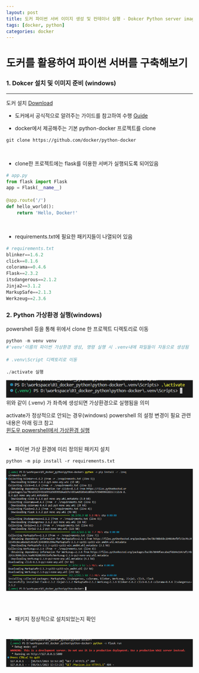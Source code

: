 ```yaml
---
layout: post
title: 도커 파이썬 서버 이미지 생성 및 컨테이너 실행 - Dokcer Python server image and container generating
tags: [docker, python]
categories: docker
---
```


# 도커를 활용하여 파이썬 서버를 구축해보기

### 1. Dokcer 설치 및 이미지 준비 (windows)
---
도커 설치  [Download](https://www.docker.com/products/docker-desktop/)
* 도커에서 공식적으로 알려주는 가이드를 참고하여 수행
[Guide](https://docs.docker.com/language/python/build-images/)  

* docker에서 제공해주는 기본 python-docker 프로젝트를 clone

```
git clone https://github.com/docker/python-docker
```

<br>

* clone한 프로젝트에는 flask를 이용한 서버가 실행되도록 되어있음

```python
# app.py
from flask import Flask
app = Flask(__name__)

@app.route('/')
def hello_world():
    return 'Hello, Docker!'
```

<br>

* requirements.txt에 필요한 패키지들이 나열되어 있음  
```python
# requirements.txt
blinker==1.6.2
click==8.1.6
colorama==0.4.6
Flask==2.3.2
itsdangerous==2.1.2
Jinja2==3.1.2
MarkupSafe==2.1.3
Werkzeug==2.3.6
```
### 2. Python 가상환경 실행(windows)
powershell 등을 통해 위에서 clone 한 프로젝트 디렉토리로 이동
```python 
python -m venv venv 
#'venv'이름의 파이썬 가상환경 생성, 명령 실행 시 .venv내에 파일들이 자동으로 생성됨

# .venv\Script 디렉토리로 이동

./activate 실행
```
![Alt text](image.png)
위와 같이 (.venv) 가 좌측에 생성되면 가상환경으로 실행됨을 의미

activate가 정상적으로 안되는 경우(windows) powershell 의 설정 변경이 필요
관련 내용은 아래 링크 참고  
[윈도우 powershell에서 가상환경 실행](https://dreamlog.tistory.com/603)
<br>
<br>
* 파이썬 가상 환경에 미리 정의된 패키지 설치
```
python -m pip install -r requirements.txt
```
![패키지 설치 과정](image-1.png)

<br>
<br>

* 패키지 정상적으로 설치되었는지 확인

<br>

![정상 설치 확인](image-2.png)